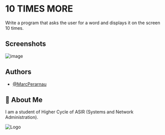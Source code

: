 # 10 TIMES MORE
Write a program that asks the user for a word and displays it on the screen 10 times.

## Screenshots

![image](https://github.com/MarcPerarnau/C/assets/151735878/7a4a5e7f-f3d8-446c-802b-b670a6db0617)

## Authors

- [@MarcPerarnau](https://github.com/MarcPerarnau)


## 🚀 About Me
I am a student of Higher Cycle of ASIR (Systems and Network Administration).


![Logo](https://github.com/MarcPerarnau/MV/assets/151735878/dbd36d50-971f-4147-8b66-0c489954895e)
